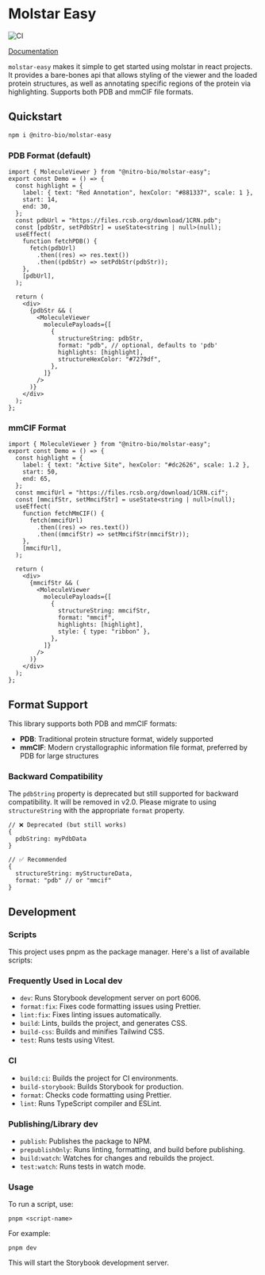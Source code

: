 # Molstar Easy

![CI](https://github.com/nitro-bio/molstar-easy/actions/workflows/main.yml/badge.svg)

[Documentation](https://docs.nitro.bio)

`molstar-easy` makes it simple to get started using molstar in react projects. It provides a bare-bones api that allows styling of the viewer and the loaded protein structures, as well as annotating specific regions of the protein via highlighting. Supports both PDB and mmCIF file formats.

## Quickstart

```sh
npm i @nitro-bio/molstar-easy
```

### PDB Format (default)

```tsx
import { MoleculeViewer } from "@nitro-bio/molstar-easy";
export const Demo = () => {
  const highlight = {
    label: { text: "Red Annotation", hexColor: "#881337", scale: 1 },
    start: 14,
    end: 30,
  };
  const pdbUrl = "https://files.rcsb.org/download/1CRN.pdb";
  const [pdbStr, setPdbStr] = useState<string | null>(null);
  useEffect(
    function fetchPDB() {
      fetch(pdbUrl)
        .then((res) => res.text())
        .then((pdbStr) => setPdbStr(pdbStr));
    },
    [pdbUrl],
  );

  return (
    <div>
      {pdbStr && (
        <MoleculeViewer
          moleculePayloads={[
            {
              structureString: pdbStr,
              format: "pdb", // optional, defaults to 'pdb'
              highlights: [highlight],
              structureHexColor: "#7279df",
            },
          ]}
        />
      )}
    </div>
  );
};
```

### mmCIF Format

```tsx
import { MoleculeViewer } from "@nitro-bio/molstar-easy";
export const Demo = () => {
  const highlight = {
    label: { text: "Active Site", hexColor: "#dc2626", scale: 1.2 },
    start: 50,
    end: 65,
  };
  const mmcifUrl = "https://files.rcsb.org/download/1CRN.cif";
  const [mmcifStr, setMmcifStr] = useState<string | null>(null);
  useEffect(
    function fetchMmCIF() {
      fetch(mmcifUrl)
        .then((res) => res.text())
        .then((mmcifStr) => setMmcifStr(mmcifStr));
    },
    [mmcifUrl],
  );

  return (
    <div>
      {mmcifStr && (
        <MoleculeViewer
          moleculePayloads={[
            {
              structureString: mmcifStr,
              format: "mmcif",
              highlights: [highlight],
              style: { type: "ribbon" },
            },
          ]}
        />
      )}
    </div>
  );
};
```

## Format Support

This library supports both PDB and mmCIF formats:

- **PDB**: Traditional protein structure format, widely supported
- **mmCIF**: Modern crystallographic information file format, preferred by PDB for large structures

### Backward Compatibility

The `pdbString` property is deprecated but still supported for backward compatibility. It will be removed in v2.0. Please migrate to using `structureString` with the appropriate `format` property.

```tsx
// ❌ Deprecated (but still works)
{
  pdbString: myPdbData
}

// ✅ Recommended
{
  structureString: myStructureData,
  format: "pdb" // or "mmcif"
}
```

## Development

### Scripts

This project uses pnpm as the package manager. Here's a list of available scripts:

### Frequently Used in Local dev

- `dev`: Runs Storybook development server on port 6006.
- `format:fix`: Fixes code formatting issues using Prettier.
- `lint:fix`: Fixes linting issues automatically.
- `build`: Lints, builds the project, and generates CSS.
- `build-css`: Builds and minifies Tailwind CSS.
- `test`: Runs tests using Vitest.

### CI

- `build:ci`: Builds the project for CI environments.
- `build-storybook`: Builds Storybook for production.
- `format`: Checks code formatting using Prettier.
- `lint`: Runs TypeScript compiler and ESLint.

### Publishing/Library dev

- `publish`: Publishes the package to NPM.
- `prepublishOnly`: Runs linting, formatting, and build before publishing.
- `build:watch`: Watches for changes and rebuilds the project.
- `test:watch`: Runs tests in watch mode.

### Usage

To run a script, use:

```
pnpm <script-name>
```

For example:

```
pnpm dev
```

This will start the Storybook development server.
